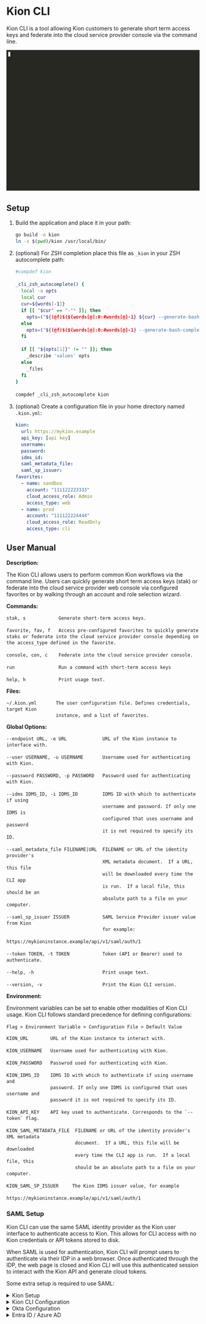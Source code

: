 Kion CLI
========

Kion CLI is a tool allowing Kion customers to generate short term access keys and federate into the cloud service provider console via the command line.

![kion-cli usage](doc/kion-cli-usage.gif)

Setup
-----

1. Build the application and place it in your path:

    ```bash
    go build -o kion
    ln -s $(pwd)/kion /usr/local/bin/
    ```

2. (optional) For ZSH completion place this file as `_kion` in your ZSH autocomplete path:

    ```sh
    #compdef kion

    _cli_zsh_autocomplete() {
      local -a opts
      local cur
      cur=${words[-1]}
      if [[ "$cur" == "-"* ]]; then
        opts=("${(@f)$(${words[@]:0:#words[@]-1} ${cur} --generate-bash-completion)}")
      else
        opts=("${(@f)$(${words[@]:0:#words[@]-1} --generate-bash-completion)}")
      fi

      if [[ "${opts[1]}" != "" ]]; then
        _describe 'values' opts
      else
        _files
      fi
    }

    compdef _cli_zsh_autocomplete kion
    ```

3. (optional) Create a configuration file in your home directory named `.kion.yml`:

    ```yaml
    kion:
      url: https://mykion.example
      api_key: [api key]
      username:
      password:
      idms_id:
      saml_metadata_file:
      saml_sp_issuer:
    favorites:
      - name: sandbox
        account: "111122223333"
        cloud_access_role: Admin
        access_type: web
      - name: prod
        account: "111122224444"
        cloud_access_role: ReadOnly
        access_type: cli
    ```

User Manual
-----------

__Description:__

The Kion CLI allows users to perform common Kion workflows via the command
line. Users can quickly generate short term access keys (stak) or federate
into the cloud service provider web console via configured favorites or by
walking through an account and role selection wizard.

__Commands:__

```text
stak, s            Generate short-term access keys.

favorite, fav, f   Access pre-configured favorites to quickly generate staks or federate into the cloud service provider console depending on the access_type defined in the favorite.

console, con, c    Federate into the cloud service provider console.

run                Run a command with short-term access keys

help, h            Print usage text.
```

__Files:__

```text
~/.kion.yml       The user configuration file. Defines credentials, target Kion
                  instance, and a list of favorites.
```

__Global Options:__

```text
--endpoint URL, -e URL             URL of the Kion instance to interface with.

--user USERNAME, -u USERNAME       Username used for authenticating with Kion.

--password PASSWORD, -p PASSWORD   Password used for authenticating with Kion.

--idms IDMS_ID, -i IDMS_ID         IDMS ID with which to authenticate if using
                                   username and password. If only one IDMS is
                                   configured that uses username and password
                                   it is not required to specify its ID.

--saml_metadata_file FILENAME|URL  FILENAME or URL of the identity provider's
                                   XML metadata document.  If a URL, this file
                                   will be downloaded every time the CLI app
                                   is run.  If a local file, this should be an
                                   absolute path to a file on your computer.

--saml_sp_issuer ISSUER            SAML Service Provider issuer value from Kion
                                   for example:
                                   https://mykioninstance.example/api/v1/saml/auth/1

--token TOKEN, -t TOKEN            Token (API or Bearer) used to authenticate.

--help, -h                         Print usage text.

--version, -v                      Print the Kion CLI version.
```

__Environment:__

Environment variables can be set to enable other modalities of Kion CLI usage.
Kion CLI follows standard precedence for defining configurations:

  `Flag > Environment Variable > Configuration File > Default Value`

```text
KION_URL        URL of the Kion instance to interact with.

KION_USERNAME   Username used for authenticating with Kion.

KION_PASSWORD   Passwrod used for authenticating with Kion.

KION_IDMS_ID    IDMS ID with which to authenticate if using username and
                password. If only one IDMS is configured that uses username and
                password it is not required to specify its ID.

KION_API_KEY    API key used to authenticate. Corresponds to the `--token` flag.

KION_SAML_METADATA_FILE  FILENAME or URL of the identity provider's XML metadata
                         document.  If a URL, this file will be downloaded
                         every time the CLI app is run.  If a local file, this
                         should be an absolute path to a file on your computer.

KION_SAML_SP_ISSUER     The Kion IDMS issuer value, for example
                        https://mykioninstance.example/api/v1/saml/auth/1
```

### SAML Setup

Kion CLI can use the same SAML identity provider as the Kion user interface to
authenticate access to Kion.  This allows for CLI access with no Kion
credentials or API tokens stored to disk.

When SAML is used for authentication, Kion CLI will prompt users to authenticate
via their IDP in a web browser.  Once authenticated through the IDP, the web
page is closed and Kion CLI will use this authenticated session to interact with
the Kion API and generate cloud tokens.

Some extra setup is required to use SAML:

<details>
<summary>Kion Setup</summary>

You must configure Kion to allow proxying a SAML Assertion via the Kion CLI
tool as a supported SAML destination.  This is a supported SAML configuration
but it is not enabled by default.

1. In the Kion app, identify the ID of the SAML IDMS used to log in.  Navigate
   to Users -> Identitiy Management Systems -> click on the SAML IDMS you use
   to login to Kion.  Locate the ID in the URL of this page.

   For example: `https://mykion.example/portal/idms/##`
2. Using the Kion API, add the Kion CLI tool as an additional SAML destination
   by adding `http://localhost:8400/callback` as a supported destination URL.
   Use the `POST /v3/idms/{id}/destination-url` API.

   For example, if the IDMS ID from the previous step is `2`:

       curl -H "Authorization: Bearer $APIKEY" \
            -X POST \
            -H 'Content-Type: application-json' \
            https://mykion.example/api/v3/idms/2/destination-url \
            -d '{"destination_url": "http://localhost:8400/callback"}'
</details>

<details>
<summary>Kion CLI Configuration</summary>

You must add SAML configuration options to your `~/.kion.yml` file under the
`kion` section:

* `saml_metadata_file` - This is the SAML Metadata XML file provided by your
   IDP.  This should be a path to a file on your computer, or a URL from
   your identity provider.

   Example 1: `/Users/jdoe/.kion/saml-metadata.xml`

   Example 2: `https://dev-XXXXXX.oktapreview.com/app/exkXXXXXXXXXXXXXXXXXXX/sso/saml/metadata`

   To obtain this file:
    * In the Okta Admin UI, this can be found on the SAML application's Sign On
      tab.
    * In the Entra ID UI, this can be found in the SAML application's Endpoints
      section.  Look for the `Federation metadata document`.
* `saml_sp_issuer` - This is the Entity ID for the Kion SAML IDMS.  This can
   be found by navigating to the SAML IDMS in Kion (Users -> Identitiy Management
   Systems).  Edit the SAML IDMS and copy the `Service Provider Issuer (Entity ID)`
   URL.

   For example: `https://mykion.example/api/v1/saml/auth/2`

</details>

<details>
<summary>Okta Configuration</summary>

Add the Kion CLI URL, `http://localhost:8400/callback` as an [additional
requestable SSO URL](https://support.okta.com/help/s/article/How-to-add-additional-Requestable-SSO-URLs?language=en_US):

1. Login to the Okta administrator UI
2. Browse to the SSO Apps and select the Kion Application you’d like to
   configure.
3. On the **General** tab, scroll down to the **SAML Settings** section and
   click **Edit**
4. Hit Next on Step 1, and get to the Configure SAML section in Step 2 of the
   wizard.
5. Click **Show Advanced Settings**
    1. Under **Other Requestable SSO URLs**, leave the first one as your primary
       FQDN with an Index of `1`.  This will be the normal Kion application
       callback URL such as `https://mykion.example/api/v1/saml/callback`.
    2. Click **+ Add Another** and enter the Kion CLI URL:
        1. URL: `http://localhost:8400/callback`
        2. Index: `2`
6. Click **Next** and then **Finish**.

</details>

<details>
<summary>Entra ID / Azure AD</summary>

Add the Kion CLI URL, `http://localhost:8400/callback` as an [additional
redirect URI](https://learn.microsoft.com/en-us/entra/identity-platform/quickstart-register-app#add-a-redirect-uri):

1. Login to your Entra ID / Azure AD UI
2. Browse to the Entra ID App registrations
3. Find and click on the SAML App Registration for your Kion application
4. Navigate to the Manage -> Authentication section
5. Under the `Redirect URIs` section, click the `Add URI` link to add the Kion
   CLI URL: `http://localhost:8400/callback`
6. Save your changes

</details>
